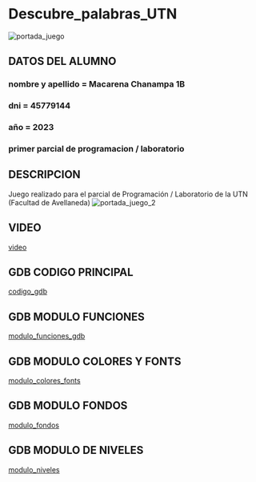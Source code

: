 # Descubre_palabras_UTN
![portada_juego](https://github.com/macachana/Descubre_palabras_UTN/assets/123892029/69526449-7a9b-48c3-b881-351ef8207766)

## DATOS DEL ALUMNO
### nombre y apellido = Macarena Chanampa 1B
### dni = 45779144
### año = 2023
### primer parcial de programacion / laboratorio


## DESCRIPCION
Juego realizado para el parcial de Programación / Laboratorio de la UTN (Facultad de Avellaneda)
![portada_juego_2](https://github.com/macachana/Descubre_palabras_UTN/assets/123892029/2b877ad1-ade3-4d70-bac9-c116db35f56c)

## VIDEO
[video]([https://youtu.be/LYXnYcDqaMM](https://youtu.be/QcyeE9yaRtc))

## GDB CODIGO PRINCIPAL
[codigo_gdb](https://onlinegdb.com/4u0elDIlB)

## GDB MODULO FUNCIONES
[modulo_funciones_gdb](https://onlinegdb.com/kvDqhJ_jK)

## GDB MODULO COLORES Y FONTS
[modulo_colores_fonts](https://onlinegdb.com/orRw6ld1_)

## GDB MODULO FONDOS
[modulo_fondos](https://onlinegdb.com/6gouKWVvS)

## GDB MODULO DE NIVELES
[modulo_niveles](https://onlinegdb.com/eLtkB8XyP)

